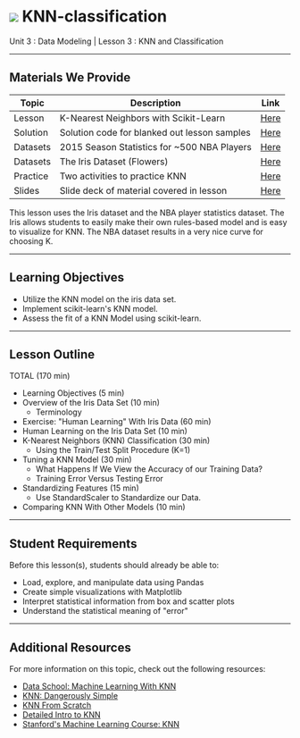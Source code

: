 # ![](https://ga-dash.s3.amazonaws.com/production/assets/logo-9f88ae6c9c3871690e33280fcf557f33.png) KNN-classification

Unit 3 : Data Modeling | Lesson 3 : KNN and Classification

---

## Materials We Provide

| Topic | Description | Link |
| --- | --- | --- |
| Lesson | K-Nearest Neighbors with Scikit-Learn | [Here](./knn_with_sklearn.ipynb) |
| Solution  | Solution code for blanked out lesson samples | [Here](./solution-code/knn_with_sklearn-solution.ipynb) |
| Datasets | 2015 Season Statistics for ~500 NBA Players | [Here](./data/NBA_players_2015.csv) |
| Datasets | The Iris Dataset (Flowers) | [Here](./data/iris.data) |
| Practice | Two activities to practice KNN | [Here](./practice/) |
| Slides | Slide deck of material covered in lesson | [Here](./slides/) |
This lesson uses the Iris dataset and the NBA player statistics dataset. The Iris allows students to easily make their own rules-based model and is easy to visualize for KNN. The NBA dataset results in a very nice curve for choosing K.

---

## Learning Objectives
- Utilize the KNN model on the iris data set.
- Implement scikit-learn's KNN model.
- Assess the fit of a KNN Model using scikit-learn.


---

## Lesson Outline

TOTAL (170 min)
- Learning Objectives (5 min)
- Overview of the Iris Data Set (10 min)
  - Terminology
- Exercise: "Human Learning" With Iris Data (60 min)
- Human Learning on the Iris Data Set (10 min)
- K-Nearest Neighbors (KNN) Classification  (30 min)
  - Using the Train/Test Split Procedure (K=1)
- Tuning a KNN Model (30 min)
  - What Happens If We View the Accuracy of our Training Data?
  - Training Error Versus Testing Error
- Standardizing Features (15 min)
  - Use StandardScaler to Standardize our Data.
- Comparing KNN With Other Models (10 min)

---

## Student Requirements

Before this lesson(s), students should already be able to:

- Load, explore, and manipulate data using Pandas
- Create simple visualizations with Matplotlib
- Interpret statistical information from box and scatter plots
- Understand the statistical meaning of "error"

----

## Additional Resources

For more information on this topic, check out the following resources:

- [Data School: Machine Learning With KNN](http://blog.kaggle.com/2015/04/30/scikit-learn-video-4-model-training-and-prediction-with-k-nearest-neighbors/)
- [KNN: Dangerously Simple](https://mathbabe.org/2013/04/04/k-nearest-neighbors-dangerously-simple/)
- [KNN From Scratch](http://machinelearningmastery.com/tutorial-to-implement-k-nearest-neighbors-in-python-from-scratch/)
- [Detailed Intro to KNN](https://saravananthirumuruganathan.wordpress.com/2010/05/17/a-detailed-introduction-to-k-nearest-neighbor-knn-algorithm/)
- [Stanford's Machine Learning Course: KNN](http://cs231n.github.io/classification/#nn)












